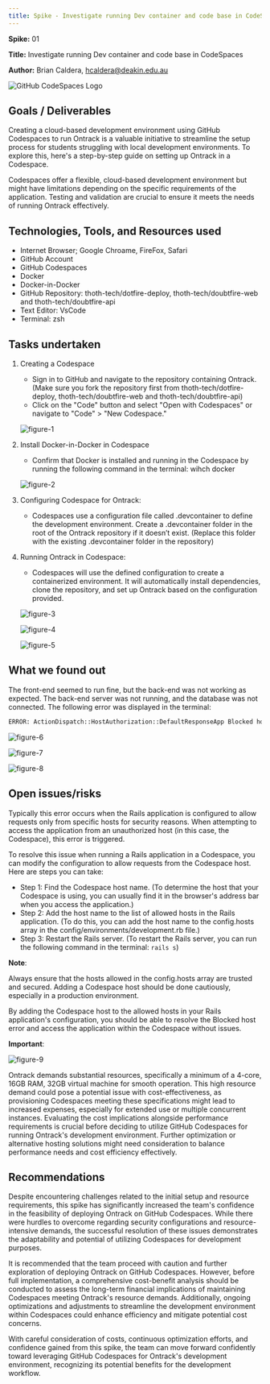 ```yaml
---
title: Spike - Investigate running Dev container and code base in CodeSpaces
---
```


**Spike:** 01

**Title:** Investigate running Dev container and code base in CodeSpaces

**Author:** Brian Caldera, hcaldera@deakin.edu.au

![GitHub CodeSpaces Logo](/public/spike-cover-1.jpg)

## Goals / Deliverables

Creating a cloud-based development environment using GitHub Codespaces to run Ontrack is a valuable
initiative to streamline the setup process for students struggling with local development
environments. To explore this, here's a step-by-step guide on setting up Ontrack in a Codespace.

Codespaces offer a flexible, cloud-based development environment but might have limitations
depending on the specific requirements of the application. Testing and validation are crucial to
ensure it meets the needs of running Ontrack effectively.

## Technologies, Tools, and Resources used

- Internet Browser; Google Chroame, FireFox, Safari
- GitHub Account
- GitHub Codespaces
- Docker
- Docker-in-Docker
- GitHub Repository: thoth-tech/dotfire-deploy, thoth-tech/doubtfire-web and
  thoth-tech/doubtfire-api
- Text Editor: VsCode
- Terminal: zsh

## Tasks undertaken

1. Creating a Codespace

   - Sign in to GitHub and navigate to the repository containing Ontrack. (Make sure you fork the
     repository first from thoth-tech/dotfire-deploy, thoth-tech/doubtfire-web and
     thoth-tech/doubtfire-api)
   - Click on the "Code" button and select "Open with Codespaces" or navigate to "Code" > "New
     Codespace."

   ![figure-1](/public/codespaces-8.png)

2. Install Docker-in-Docker in Codespace

   - Confirm that Docker is installed and running in the Codespace by running the following command
     in the terminal: wihch docker

   ![figure-2](/public/codespaces-1.png)

3. Configuring Codespace for Ontrack:

   - Codespaces use a configuration file called .devcontainer to define the development environment.
     Create a .devcontainer folder in the root of the Ontrack repository if it doesn’t exist.
     (Replace this folder with the existing .devcontainer folder in the repository)

4. Running Ontrack in Codespace:

   - Codespaces will use the defined configuration to create a containerized environment. It will
     automatically install dependencies, clone the repository, and set up Ontrack based on the
     configuration provided.

   ![figure-3](/public/codespaces-3.png)

   ![figure-4](/public/codespaces-4.png)

   ![figure-5](/public/codespaces-2.png)

## What we found out

The front-end seemed to run fine, but the back-end was not working as expected. The back-end server
was not running, and the database was not connected. The following error was displayed in the
terminal:

```bash
ERROR: ActionDispatch::HostAuthorization::DefaultResponseApp Blocked host: <github codespace host name>
```

![figure-6](/public/codespaces-7.png)

![figure-7](/public/codespaces-6.png)

![figure-8](/public/codespaces-5.png)

## Open issues/risks

Typically this error occurs when the Rails application is configured to allow requests only from
specific hosts for security reasons. When attempting to access the application from an unauthorized
host (in this case, the Codespace), this error is triggered.

To resolve this issue when running a Rails application in a Codespace, you can modify the
configuration to allow requests from the Codespace host. Here are steps you can take:

- Step 1: Find the Codespace host name. (To determine the host that your Codespace is using, you can
  usually find it in the browser's address bar when you access the application.)
- Step 2: Add the host name to the list of allowed hosts in the Rails application. (To do this, you
  can add the host name to the config.hosts array in the config/environments/development.rb file.)
- Step 3: Restart the Rails server. (To restart the Rails server, you can run the following command
  in the terminal: `rails s`)

**Note**:

Always ensure that the hosts allowed in the config.hosts array are trusted and secured. Adding a
Codespace host should be done cautiously, especially in a production environment.

By adding the Codespace host to the allowed hosts in your Rails application's configuration, you
should be able to resolve the Blocked host error and access the application within the Codespace
without issues.

**Important**:

![figure-9](/public/codespaces-9.png)

Ontrack demands substantial resources, specifically a minimum of a 4-core, 16GB RAM, 32GB virtual
machine for smooth operation. This high resource demand could pose a potential issue with
cost-effectiveness, as provisioning Codespaces meeting these specifications might lead to increased
expenses, especially for extended use or multiple concurrent instances. Evaluating the cost
implications alongside performance requirements is crucial before deciding to utilize GitHub
Codespaces for running Ontrack's development environment. Further optimization or alternative
hosting solutions might need consideration to balance performance needs and cost efficiency
effectively.

## Recommendations

Despite encountering challenges related to the initial setup and resource requirements, this spike
has significantly increased the team's confidence in the feasibility of deploying Ontrack on GitHub
Codespaces. While there were hurdles to overcome regarding security configurations and
resource-intensive demands, the successful resolution of these issues demonstrates the adaptability
and potential of utilizing Codespaces for development purposes.

It is recommended that the team proceed with caution and further exploration of deploying Ontrack on
GitHub Codespaces. However, before full implementation, a comprehensive cost-benefit analysis should
be conducted to assess the long-term financial implications of maintaining Codespaces meeting
Ontrack's resource demands. Additionally, ongoing optimizations and adjustments to streamline the
development environment within Codespaces could enhance efficiency and mitigate potential cost
concerns.

With careful consideration of costs, continuous optimization efforts, and confidence gained from
this spike, the team can move forward confidently toward leveraging GitHub Codespaces for Ontrack's
development environment, recognizing its potential benefits for the development workflow.
